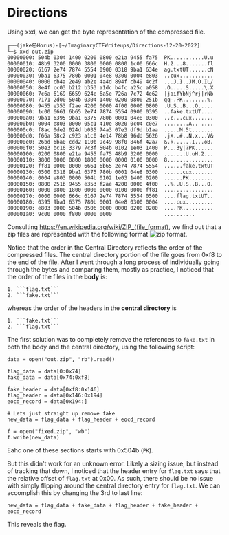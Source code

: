 # Directions
Using xxd, we can get the byte representation of the compressed file.

```
┌──(jake㉿Horus)-[~/ImaginaryCTFWriteups/Directions-12-20-2022]
└─$ xxd out.zip
00000000: 504b 0304 1400 0200 0800 e21a 9455 fa75  PK...........U.u
00000010: 48b9 3200 0000 3800 0000 0800 1c00 666c  H.2...8.......fl
00000020: 6167 2e74 7874 5554 0900 0318 9ba1 634e  ag.txtUT......cN
00000030: 9ba1 6375 780b 0001 04e8 0300 0004 e803  ..cux...........
00000040: 0000 cb4a 2e49 ab2e 4a4d 894f cb49 4c2f  ...J.I..JM.O.IL/
00000050: 8e4f cc03 b212 b353 a1dc b4fc a25c a058  .O.....S.....\.X
00000060: 7c6a 6169 6659 624e 6a5e 726a 7c72 4e62  |jaifYbNj^rj|rNb
00000070: 7171 2d00 504b 0304 1400 0200 0800 251b  qq-.PK........%.
00000080: 9455 e353 f2ae 4200 0000 4f00 0000 0800  .U.S..B...O.....
00000090: 1c00 6661 6b65 2e74 7874 5554 0900 0395  ..fake.txtUT....
000000a0: 9ba1 6395 9ba1 6375 780b 0001 04e8 0300  ..c...cux.......
000000b0: 0004 e803 0000 05c1 410e 8020 0c04 c0e7  ........A.. ....
000000c0: f8ac 0de2 024d b035 74a3 07e3 df9d b1aa  .....M.5t.......
000000d0: f66a 58c2 c923 a1c0 4e14 78b8 96dd 5626  .jX..#..N.x...V&
000000e0: 26bd 6ba0 cdd2 110b 9c49 98f0 846f 42a7  &.k......I...oB.
000000f0: 50e3 bc16 3379 7c3f 504b 0102 1e03 1400  P...3y|?PK......
00000100: 0200 0800 e21a 9455 fa75 48b9 3200 0000  .......U.uH.2...
00000110: 3800 0000 0800 1800 0000 0000 0100 0000  8...............
00000120: ff81 0000 0000 6661 6b65 2e74 7874 5554  ......fake.txtUT
00000130: 0500 0318 9ba1 6375 780b 0001 04e8 0300  ......cux.......
00000140: 0004 e803 0000 504b 0102 1e03 1400 0200  ......PK........
00000150: 0800 251b 9455 e353 f2ae 4200 0000 4f00  ..%..U.S..B...O.
00000160: 0000 0800 1800 0000 0000 0100 0000 ff81  ................
00000170: 0000 0000 666c 6167 2e74 7874 5554 0500  ....flag.txtUT..
00000180: 0395 9ba1 6375 780b 0001 04e8 0300 0004  ....cux.........
00000190: e803 0000 504b 0506 0000 0000 0200 0200  ....PK..........
000001a0: 9c00 0000 f800 0000 0000                 ..........
```

Consulting <a>https://en.wikipedia.org/wiki/ZIP_(file_format)</a>, we find out that a zip files are represented with the following format ![zip format](https://upload.wikimedia.org/wikipedia/commons/6/63/ZIP-64_Internal_Layout.svg).

Notice that the order in the Central Directory reflects the order of the compressed files. The central directory portion of the file goes from 0xf8 to the end of the file. After I went through a long process of individually going through the bytes and comparing them, mostly as practice, I noticed that the order of the files in the **body** is:

    1. ```flag.txt```
    2. ```fake.txt```

whereas the order of the headers in the **central directory** is 

    1. ```fake.txt```
    2. ```flag.txt```

The first solution was to completely remove the references to ```fake.txt``` in both the body and the central directory, using the following script:

```
data = open("out.zip", "rb").read()

flag_data = data[0:0x74]
fake_data = data[0x74:0xf8]

fake_header = data[0xf8:0x146]
flag_header = data[0x146:0x194]
eocd_record = data[0x194:]

# Lets just straight up remove fake
new_data = flag_data + flag_header + eocd_record

f = open("fixed.zip", "wb")
f.write(new_data)
```

Eahc one of these sections starts with 0x504b (```PK```).

But this didn't work for an unknown error. Likely a sizing issue, but instead of tracking that down, I noticed that the header entry for ```flag.txt``` says that the relative offset of ```flag.txt``` at 0x00. As such, there should be no issue with simply flipping around the central directory entry for ```flag.txt```. We can accomplish this by changing the 3rd to last line:
```
new_data = flag_data + fake_data + flag_header + fake_header + eocd_record
```

 This reveals the flag.